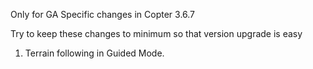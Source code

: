 Only for GA Specific changes in Copter 3.6.7

Try to keep these changes to minimum so that version upgrade is easy

1. Terrain following in Guided Mode.